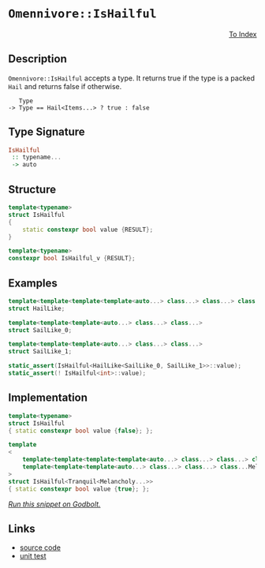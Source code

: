 <!-- Copyright 2024 Feng Mofan
SPDX-License-Identifier: Apache-2.0 -->

# `Omennivore::IsHailful`

<p style='text-align: right;'><a href="../../../index.md#entity-examinations-1">To Index</a></p>

## Description

`Omennivore::IsHailful` accepts a type.
It returns true if the type is a packed `Hail` and returns false if otherwise.

<pre><code>   Type
-> Type == Hail&lt;Items...&gt; ? true : false</code></pre>

## Type Signature

```Haskell
IsHailful
 :: typename...
 -> auto
```

## Structure

```C++
template<typename>
struct IsHailful
{
    static constexpr bool value {RESULT};
}

template<typename>
constexpr bool IsHailful_v {RESULT};
```

## Examples

```C++
template<template<template<template<auto...> class...> class...> class...>
struct HailLike;

template<template<template<auto...> class...> class...>
struct SailLike_0;

template<template<template<auto...> class...> class...>
struct SailLike_1;

static_assert(IsHailful<HailLike<SailLike_0, SailLike_1>>::value);
static_assert(! IsHailful<int>::value);
```

## Implementation

```C++
template<typename>
struct IsHailful
{ static constexpr bool value {false}; };

template
<
    template<template<template<template<auto...> class...> class...> class...> class Tranquil,
    template<template<template<auto...> class...> class...> class...Melancholy
>
struct IsHailful<Tranquil<Melancholy...>>
{ static constexpr bool value {true}; };
```

[*Run this snippet on Godbolt.*](https://godbolt.org/#z:OYLghAFBqd5QCxAYwPYBMCmBRdBLAF1QCcAaPECAMzwBtMA7AQwFtMQByARg9KtQYEAysib0QXACx8BBAKoBnTAAUAHpwAMvAFYTStJg1DIApACYAQuYukl9ZATwDKjdAGFUtAK4sGISRqkrgAyeAyYAHI%2BAEaYxCBmAOykAA6oCoRODB7evv6BaRmOAqHhUSyx8Um2mPbFDEIETMQEOT5%2BATV1WY3NBKWRMXEJyQpNLW15nWN9A%2BWVIwCUtqhexMjsHASYLCkG2yYAzG4EAJ4pjKyYR9gmGgCCY8ReDgDUAJIKABJMdFRetDu9xMiQsrxmjmQrzQDDGmFUKWIr2iqE8rwAbmIvJhXiCLFQxEoQQARI5gklkoFA7a7fbXB5HNxA14s140vZMA7Hdl0xk8znXbk7DlctxMLxEAB00pu0IMCgU0slsuQ8sVMsO2DlTAVSpVateABViIYAI5eOikZms/mi22Ck7C3nHcVSjVa1U69XKzXa3Xuv3egCytUMyAQnlOVM1QKeLwIH2%2Bv1o/0Bx2NZotabcIYMDHDkb1MZjDNB4KakOhAjhCKRKLRmO8OLxBGe10SpMO5I7lIZDwA9AAqYcj0dj/tAocjo2YMYKV6jicDscrxdUh72vlOgVb2k7oV70Wu1BFj1q0%2BBi%2Be/0%2B24PONvH50UIAa0FVj7903B5FDu/YolE8A2vb19S9U9Y1beNXgAMVoVAAHdX0wAB9DRe2BDdtztbC/1wxljyvc9gOI29IOeN44MQ5CUK4DDIM5PBkBQr04gICBPifFMAUZLjkMZKikLwN80NIWD4KEkS6OLbAQBARtsUWDCISYliFTYiAwDARMuNTRkwgIG45IUzAlK7DhlloTgAFZeD8DgtFIVBOCZSxrHBVZ1mbMxDh4UgCE0CzlhfEBrLMSVEjMSQAA5ousjQAE4wo0AA2aLDn0ThJF4FgJA0QJ7Mc5yOF4BQQECAKHIs0g4FgGBEBAVYCBSCVyEoNBdjoOIIiuThVGilKAFoUskV5gGQKEpElMxeEwfAiGIPB0D0fhBBEMR2CkGRBEUFR1Cq0hdC4UgEJNFJOB4SybLswKnM4AB5CUWoTVAqFefqhpGsaJteKazFeCAPE6%2BgkXMXzFl4SqtGWCAkA6lIurICgIHhxGQGAKQzD4OhtmIMqIGiW7ojCZpTgu3hieYYhTnu6JtEwBxydIDq2EEe6GFoMmDqwaIvGAMVaFoMruF4LAWEMYBxG5vBiAZxx0VnW74QZiVNj8gzalu2g8GiE1qY8LBbtbPBcpF0gFeIFElGJHYJe1oxAuWKgDGABQADU8EwBD7ouey/NW4RRHELaA92tRbqO/QJZQaxrH0HWysgZZUBSephcGsZ0COYlTDcywzCKi3FqwROIGWOw5ayFwGHcTx2j0EIwkGCphmOwpMgESY/Db9IO4YOYhniY6K4cHpxlaOu8mH2pK4EXoWgHluh9sceu70GYF6b%2BZW/LzyNgkK6OFs0hCt4Yr3oG4bRvGybJGmgHcEIEhcR8rgIf8x3lgQTAmCweIy9ICFSQhxJQJUOIkAIkgoopXytZFKCVMocGyqQXKvlJQpS4GlBK0VMHWUkFwayYCUon1usVUq5UP5VRhvVWGjUnqtWRqjEGPU2CcGaCwdEiRBpMG1EYX6CVJRcElI5OaT9i4rVkOtYO0hQ5KHDgdXQWNTpMHOiLQ%2Bx9T53Q4I9ZqEpXivVeOwzh3DeHAH4YI4RAMgYIxBi/Q4Zh35Q2qrQphcQ2oo1QMDYYRiuGeiMFwBKXBAg0FoLjfGhMDqU1JkzKJ1Nab00ZmbFmjACDs05rdHmfMBZCyZmLO2mxHL4FlqPBWwsRGqBVtsJmGsrIHW1rrUmBsCmQ0WqbPyFsraYBtuLIw9tQBUL4C7d2ntva%2ByZgHKRm0ZGyDDvtRyiio4O1zlYSw8doil2TqnLI6dM7Z2WdYAuZ8i5LUVknLos8/AQFcGvY6jcyiDz0O3eoNzUi93qIvBY09uhz1XpPbu5zR4/NmFvB5w9fm5H%2BRvfoIKl4HxWGsfeb9EEaNIZwQxxAOFcJ4X4sxASLEaAfvNZ%2BYM36Q0/qQb%2Bv9hgANqcg1BAiNCSESIQxIiRDhQMkCNY6miyG2AoU46h8BaFNWeu41xxAWGbHYV9FgCh0RQnRHiukYxZpEvEcdCZQcpnbXkHIuZOgQAZWUaoy6yKboHWKjo56%2Bi3rStGrK%2BVGIlUCjGFYzxNi4h2MOI4x2NU4busRmKgNIN5LIBSCkFCiqEooWVQQFiGKRrY1CXEcJRMSbUxiemmmdM5ZM2SWzDmXNCmYF5vzMQOSzZ5N6c00gRTK6lKVhU5AqtqmCE1nUnWetThNKNq0pmHT0hdNtr0sI/ToaDKYK7D2XsfaMHGZIrVEhpk7T1RHQ1izjCx1WfUjZTktnVk4P2TOMc84WEOU5Y5Jd4DlxnoCy51y/kNxrh81uryihZBeU8rIL7l4j3qPPCeEL163v/ePH969wX1zBcC%2B5sKkUKD3ptdR5qiporta8B1CrnXbFdRAR%2BC07GksodDL%2BP8/6UEPnShIAjDiHGsvFfB%2BVaOJDSiQi1nByEVXJUAxI01mVcCkAlRliQwFcGSLUw4KGz4ceI0FRBM02OoZKrJxYywLYZGcJIIAA%3D%3D)

## Links

- [source code](../../../../conceptrodon/omennivore/is_hailful.hpp)
- [unit test](../../../../tests/unit/metafunctions/omennivore/is_hailful.test.hpp)
